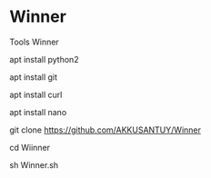 # Winner
Tools Winner

apt install python2 

apt install git

apt install curl

apt install nano

git clone https://github.com/AKKUSANTUY/Winner

cd Wiinner

sh Winner.sh
